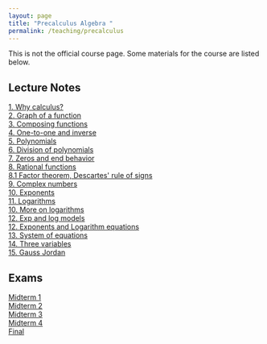 ```yaml
---
layout: page
title: "Precalculus Algebra "
permalink: /teaching/precalculus
---
```


This is not the official course page. Some materials for the course are listed below.

## Lecture Notes

<a href="/teaching/precalculus/Notes/whycalculus.pdf" target="_blank">1. Why calculus?</a><br>
<a href="/teaching/precalculus/Notes/2. Graph of a function.pdf" target="_blank">2. Graph of a function</a><br>
<a href="/teaching/precalculus/Notes/3. Composing functions.pdf" target="_blank">3. Composing functions</a><br>
<a href="/teaching/precalculus/Notes/4. One-to-one and inverse.pdf" target="_blank">4. One-to-one and inverse</a><br>
<a href="/teaching/precalculus/Notes/5. Polynomials.pdf" target="_blank">5. Polynomials</a><br>
<a href="/teaching/precalculus/Notes/6. Division of polynomials.pdf" target="_blank">6. Division of polynomials</a><br>
<a href="/teaching/precalculus/Notes/7. zeros and end behavior.pdf" target="_blank">7. Zeros and end behavior</a><br>
<a href="/teaching/precalculus/Notes/8. Rational functions.pdf" target="_blank">8. Rational functions</a><br>
<a href="/teaching/precalculus/Notes/8.0 factor theorem, descartes' signs.pdf" target="_blank">8.1 Factor theorem, Descartes' rule of signs</a><br>
<a href="/teaching/precalculus/Notes/9. complex numbers.pdf" target="_blank">9. Complex numbers</a><br>
<a href="/teaching/precalculus/Notes/10. exponents.pdf" target="_blank">10. Exponents</a><br>
<a href="/teaching/precalculus/Notes/11. Logarithm.pdf" target="_blank">11. Logarithms</a><br>
<a href="/teaching/precalculus/Notes/10. More on logarithms.pdf" target="_blank">10. More on logarithms</a><br>
<a href="/teaching/precalculus/Notes/12. exp and log models.pdf" target="_blank">12. Exp and log models</a><br>
<a href="/teaching/precalculus/Notes/12. exponents and logarithm equations.pdf" target="_blank">12. Exponents and Logarithm equations</a><br>
<a href="/teaching/precalculus/Notes/13. system of equations.pdf" target="_blank">13. System of equations</a><br>
<a href="/teaching/precalculus/Notes/14. three variables.pdf" target="_blank">14. Three variables</a><br>
<a href="/teaching/precalculus/Notes/15. gauss jordan.pdf" target="_blank">15. Gauss Jordan</a><br>

## Exams

<a href="/teaching/precalculus/exams/exam1.pdf" target="_blank">Midterm 1</a><br>
<a href="/teaching/precalculus/exams/exam2.pdf" target="_blank">Midterm 2</a><br>
<a href="/teaching/precalculus/exams/exam3.pdf" target="_blank">Midterm 3</a><br>
<a href="/teaching/precalculus/exams/exam4.pdf" target="_blank">Midterm 4</a><br>
<a href="/teaching/precalculus/exams/final.pdf" target="_blank">Final</a><br>




